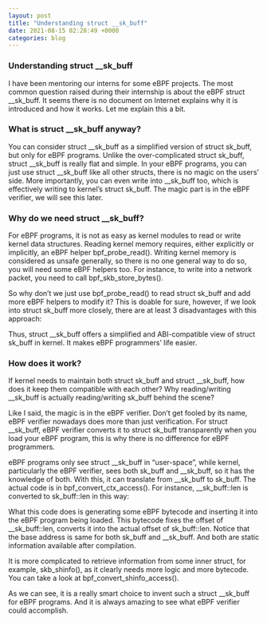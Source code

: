 ```yaml
---
layout: post
title: "Understanding struct __sk_buff"
date: 2021-08-15 02:28:49 +0000
categories: blog
---
```


### Understanding struct __sk_buff

I have been mentoring our interns for some eBPF projects. The most common question raised during their internship is about the eBPF struct __sk_buff. It seems there is no document on Internet explains why it is introduced and how it works. Let me explain this a bit.

### What is struct __sk_buff anyway?

You can consider struct __sk_buff as a simplified version of struct sk_buff, but only for eBPF programs. Unlike the over-complicated struct sk_buff, struct __sk_buff is really flat and simple. In your eBPF programs, you can just use struct __sk_buff like all other structs, there is no magic on the users’ side. More importantly, you can even write into __sk_buff too, which is effectively writing to kernel’s struct sk_buff. The magic part is in the eBPF verifier, we will see this later.

### Why do we need struct __sk_buff?

For eBPF programs, it is not as easy as kernel modules to read or write kernel data structures. Reading kernel memory requires, either explicitly or implicitly, an eBPF helper bpf_probe_read(). Writing kernel memory is considered as unsafe generally, so there is no one general way to do so, you will need some eBPF helpers too. For instance, to write into a network packet, you need to call bpf_skb_store_bytes().

So why don’t we just use bpf_probe_read() to read struct sk_buff and add more eBPF helpers to modify it? This is doable for sure, however, if we look into struct sk_buff more closely, there are at least 3 disadvantages with this approach:

Thus, struct __sk_buff offers a simplified and ABI-compatible view of struct sk_buff in kernel. It makes eBPF programmers’ life easier.

### How does it work?

If kernel needs to maintain both struct sk_buff and struct __sk_buff, how does it keep them compatible with each other? Why reading/writing __sk_buff is actually reading/writing sk_buff behind the scene?

Like I said, the magic is in the eBPF verifier. Don’t get fooled by its name, eBPF verifier nowadays does more than just verification. For struct __sk_buff, eBPF verifier converts it to struct sk_buff transparently when you load your eBPF program, this is why there is no difference for eBPF programmers.

eBPF programs only see struct __sk_buff in “user-space”, while kernel, particularly the eBPF verifier, sees both sk_buff and __sk_buff, so it has the knowledge of both. With this, it can translate from __sk_buff to sk_buff. The actual code is in bpf_convert_ctx_access(). For instance, __sk_buff::len is converted to sk_buff::len in this way:

What this code does is generating some eBPF bytecode and inserting it into the eBPF program being loaded. This bytecode fixes the offset of __sk_buff::len, converts it into the actual offset of sk_buff::len. Notice that the base address is same for both sk_buff and __sk_buff. And both are static information available after compilation.

It is more complicated to retrieve information from some inner struct, for example, skb_shinfo(), as it clearly needs more logic and more bytecode. You can take a look at bpf_convert_shinfo_access().

As we can see, it is a really smart choice to invent such a struct __sk_buff for eBPF programs. And it is always amazing to see what eBPF verifier could accomplish.